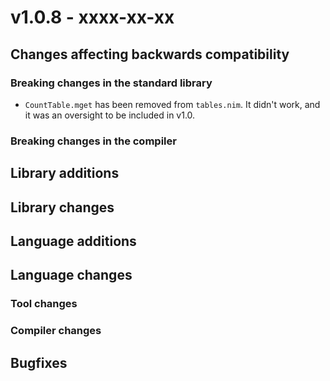 # v1.0.8 - xxxx-xx-xx


## Changes affecting backwards compatibility



### Breaking changes in the standard library

- `CountTable.mget` has been removed from `tables.nim`. It didn't work, and it
  was an oversight to be included in v1.0.



### Breaking changes in the compiler



## Library additions



## Library changes



## Language additions



## Language changes



### Tool changes



### Compiler changes




## Bugfixes
